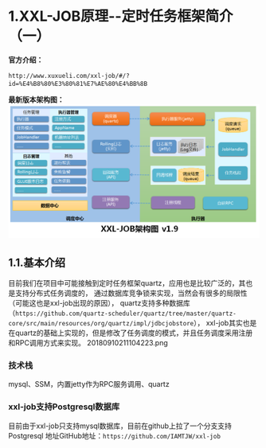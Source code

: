 # 1.XXL-JOB原理--定时任务框架简介（一）
**官方介绍：**
```
http://www.xuxueli.com/xxl-job/#/?id=%E4%B8%80%E3%80%81%E7%AE%80%E4%BB%8B
```
**最新版本架构图：**
![](/static/image/微信截图_20200710140240.png)
## 1.1.基本介绍
目前我们在项目中可能接触到定时任务框架quartz，应用也是比较广泛的，其也是支持分布式任务调度的，
通过数据库竞争锁来实现，当然会有很多的局限性（可能这也是xxl-job出现的原因），
quartz支持多种数据库（`https://github.com/quartz-scheduler/quartz/tree/master/quartz-core/src/main/resources/org/quartz/impl/jdbcjobstore`），
xxl-job其实也是在quartz的基础上实现的，但是修改了任务调度的模式，并且任务调度采用注册和RPC调用方式来实现。
20180910211104223.png

### 技术栈
mysql、SSM，内置jetty作为RPC服务调用、quartz

### xxl-job支持Postgresql数据库
目前由于xxl-job只支持mysql数据库，目前在github上拉了一个分支支持Postgresql
地址GitHub地址：`https://github.com/IAMTJW/xxl-job`



